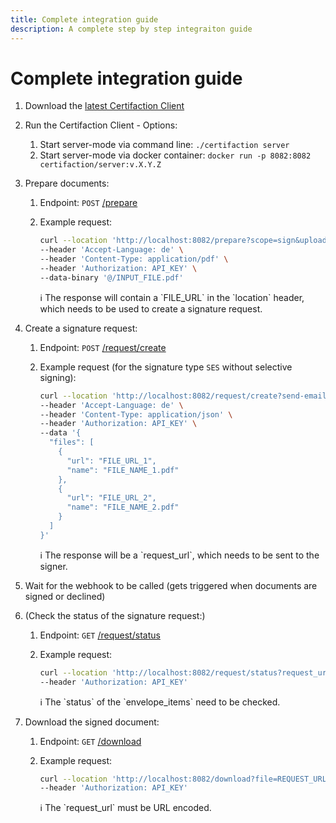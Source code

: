 ```yaml
---
title: Complete integration guide
description: A complete step by step integraiton guide
---
```


# Complete integration guide

1. Download the [latest Certifaction Client](https://github.com/certifaction/cli/releases)

2. Run the Certifaction Client - Options:

   1. Start server-mode via command line: `./certifaction server`
   2. Start server-mode via docker container: `docker run -p 8082:8082 certifaction/server:v.X.Y.Z`

3. Prepare documents:

   1. Endpoint: `POST` [/prepare](https://developers.certifaction.com/references/api#post-/prepare)

   2. Example request:

      ```bash
      curl --location 'http://localhost:8082/prepare?scope=sign&upload=true&digital-twin=true' \
      --header 'Accept-Language: de' \
      --header 'Content-Type: application/pdf' \
      --header 'Authorization: API_KEY' \
      --data-binary '@/INPUT_FILE.pdf'
      ```

      <aside>
      ℹ️ The response will contain a `FILE_URL` in the `location` header, which needs to be used to create a signature request.

      </aside>

4. Create a signature request:

   1. Endpoint: `POST` [/request/create](https://developers.certifaction.com/references/api#post-/request/create)

   2. Example request (for the signature type `SES` without selective signing):

      ```bash
      curl --location 'http://localhost:8082/request/create?send-email=false&email=EMAIL&webhook-url=WEBHOOK_URL' \
      --header 'Accept-Language: de' \
      --header 'Content-Type: application/json' \
      --header 'Authorization: API_KEY' \
      --data '{
        "files": [
          {
            "url": "FILE_URL_1",
            "name": "FILE_NAME_1.pdf"
          },
          {
            "url": "FILE_URL_2",
            "name": "FILE_NAME_2.pdf"
          }
        ]
      }'
      ```

      <aside>
      ℹ️ The response will be a `request_url`, which needs to be sent to the signer.

      </aside>

5. Wait for the webhook to be called (gets triggered when documents are signed or declined)

6. (Check the status of the signature request:)

   1. Endpoint: `GET` [/request/status](https://developers.certifaction.com/references/api#post-/request/status)

   2. Example request:

      ```bash
      curl --location 'http://localhost:8082/request/status?request_url=REQUEST_URL' \
      --header 'Authorization: API_KEY'
      ```

      <aside>
      ℹ️ The `status` of the `envelope_items` need to be checked.

      </aside>

7. Download the signed document:

   1. Endpoint: `GET` [/download](https://developers.certifaction.com/references/api#get-/download)

   2. Example request:

      ```bash
      curl --location 'http://localhost:8082/download?file=REQUEST_URL' \
      --header 'Authorization: API_KEY'
      ```

      <aside>
      ℹ️ The `request_url` must be URL encoded.

      </aside>
